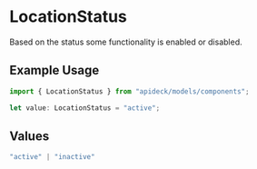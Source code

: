 # LocationStatus

Based on the status some functionality is enabled or disabled.

## Example Usage

```typescript
import { LocationStatus } from "apideck/models/components";

let value: LocationStatus = "active";
```

## Values

```typescript
"active" | "inactive"
```